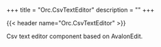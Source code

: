 +++
title = "Orc.CsvTextEditor" 
description = ""
+++

{{< header name="Orc.CsvTextEditor" >}}

Csv text editor component based on AvalonEdit.
